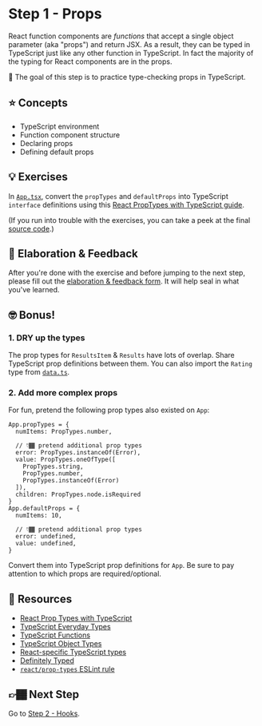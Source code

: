 # Step 1 - Props

React function components are _functions_ that accept a single object parameter (aka "props") and return JSX. As a result, they can be typed in TypeScript just like any other function in TypeScript. In fact the majority of the typing for React components are in the props.

🏅 The goal of this step is to practice type-checking props in TypeScript.

## ⭐ Concepts

- TypeScript environment
- Function component structure
- Declaring props
- Defining default props

## 💡 Exercises

In [`App.tsx`](./App.tsx), convert the `propTypes` and `defaultProps` into TypeScript `interface` definitions using this [React PropTypes with TypeScript guide](https://www.benmvp.com/blog/react-prop-types-with-typescript/?utm_source=github&utm_medium=minishop-code&utm_campaign=react-typescript-minishop).

(If you run into trouble with the exercises, you can take a peek at the final [source code](./final/App.tsx).)

## 🧠 Elaboration & Feedback

After you're done with the exercise and before jumping to the next step, please fill out the [elaboration & feedback form](https://docs.google.com/forms/d/e/1FAIpQLScRocWvtbrl4XmT5_NRiE8bSK3CMZil-ZQByBAt8lpsurcRmw/viewform?usp=pp_url&entry.1671251225=TypeScript+For+React+Developers+Minishop&entry.1984987236=Step+1+-+Props). It will help seal in what you've learned.

## 🤓 Bonus!

### 1. DRY up the types

The prop types for `ResultsItem` & `Results` have lots of overlap. Share TypeScript prop definitions between them. You can also import the `Rating` type from [`data.ts`](./data.ts).

### 2. Add more complex props

For fun, pretend the following prop types also existed on `App`:

```
App.propTypes = {
  numItems: PropTypes.number,

  // 👇🏾 pretend additional prop types
  error: PropTypes.instanceOf(Error),
  value: PropTypes.oneOfType([
    PropTypes.string,
    PropTypes.number,
    PropTypes.instanceOf(Error)
  ]),
  children: PropTypes.node.isRequired
}
App.defaultProps = {
  numItems: 10,

  // 👇🏾 pretend additional prop types
  error: undefined,
  value: undefined,
}
```

Convert them into TypeScript prop definitions for `App`. Be sure to pay attention to which props are required/optional.

## 📕 Resources

- [React Prop Types with TypeScript](https://www.benmvp.com/blog/react-prop-types-with-typescript/?utm_source=github&utm_medium=minishop-code&utm_campaign=react-typescript-minishop)
- [TypeScript Everyday Types](https://www.typescriptlang.org/docs/handbook/2/everyday-types.html)
- [TypeScript Functions](https://www.typescriptlang.org/docs/handbook/2/functions.html)
- [TypeScript Object Types](https://www.typescriptlang.org/docs/handbook/2/objects.html)
- [React-specific TypeScript types](https://react-typescript-cheatsheet.netlify.app/docs/basic/getting-started/basic_type_example#useful-react-prop-type-examples)
- [Definitely Typed](https://github.com/DefinitelyTyped/DefinitelyTyped)
- [`react/prop-types` ESLint rule](https://github.com/yannickcr/eslint-plugin-react/blob/master/docs/rules/prop-types.md)

## 👉🏾 Next Step

Go to [Step 2 - Hooks](../02-hooks).
